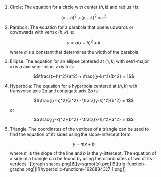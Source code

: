 1. Circle: The equation for a circle with center $(h,k)$ and radius $r$ is:

    $$(x-h)^2 + (y-k)^2 = r^2$$

2. Parabola: The equation for a parabola that opens upwards or downwards with vertex $(h,k)$ is:

    $$y = a(x-h)^2 + k$$

   where $a$ is a constant that determines the width of the parabola.

3. Ellipse: The equation for an ellipse centered at $(h,k)$ with semi-major axis $a$ and semi-minor axis $b$ is:

    $$\frac{(x-h)^2}{a^2} + \frac{(y-k)^2}{b^2} = 1$$

4. Hyperbola: The equation for a hyperbola centered at $(h,k)$ with transverse axis $2a$ and conjugate axis $2b$ is:

    $$\frac{(x-h)^2}{a^2} - \frac{(y-k)^2}{b^2} = 1$$

   or

    $$\frac{(y-k)^2}{b^2} - \frac{(x-h)^2}{a^2} = 1$$

5. Triangle: The coordinates of the vertices of a triangle can be used to find the equation of its sides using the slope-intercept form:

    $$y = mx + b$$

   where $m$ is the slope of the line and $b$ is the y-intercept. The equation of a side of a triangle can be found by using the coordinates of two of its vertices.
   ![[graph shapes.png]]![[y=sqroot(x).png]]!![[trig-function-graphs.png]]![[hyperbolic-functions-1628884327 1.png]]